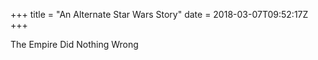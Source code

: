 +++
title = "An Alternate Star Wars Story"
date =  2018-03-07T09:52:17Z
+++

The Empire Did Nothing Wrong
